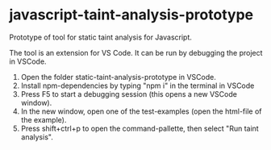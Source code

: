 # javascript-taint-analysis-prototype
Prototype of tool for static taint analysis for Javascript. 

The tool is an extension for VS Code. It can be run by debugging the project in VSCode. 
1. Open the folder static-taint-analysis-prototype in VSCode.
2. Install npm-dependencies by typing "npm i" in the terminal in VSCode
3. Press F5 to start a debugging session (this opens a new VSCode window).
4. In the new window, open one of the test-examples (open the html-file of the example).
5. Press shift+ctrl+p to open the command-pallette, then select "Run taint analysis".

